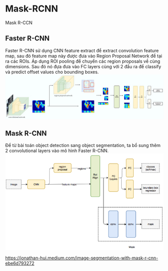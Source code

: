 # Mask-RCNN
Mask R-CCN

## Faster R-CNN

Faster R-CNN sử dụng CNN feature extract để extract convolution feature map, sau đó feature map này được đưa vào Region Proposal Network để tại ra các ROIs. Áp dụng ROI pooling để chuyển các region proposals về cùng dimensions. Sau đó nó đựa đưa vào FC layers cùng với 2 đầu ra để classify và predict offset values cho bounding boxes.
![FasterRCNN](/images/FasterRCNN.jpeg)

## Mask R-CNN
Để từ bài toán object detection sang object segmentation, ta bổ sung thêm 2 convolutional layers vào mô hình Faster R-CNN.
![piggyback](/images/piggyback.png)







https://jonathan-hui.medium.com/image-segmentation-with-mask-r-cnn-ebe6d793272
